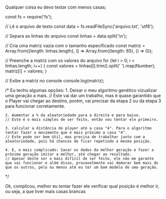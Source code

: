 Qualquer coisa eu devo testar com menos casas;

const fs = require('fs');

// Lê o arquivo de texto
const data = fs.readFileSync('arquivo.txt', 'utf8');

// Separa as linhas do arquivo
const linhas = data.split('\n');

// Cria uma matriz vazia com o tamanho especificado
const matriz = Array.from({length: linhas.length}, () => 
                   Array.from({length: 85}, () => 0));

// Preenche a matriz com os valores do arquivo
for (let i = 0; i < linhas.length; i++) {
  const valores = linhas[i].trim().split(' ').map(Number);
  matriz[i] = valores;
}

// Exibe a matriz no console
console.log(matriz);

/*
  Eu tenho algumas opções:
    1. Deixar o meu algoritmo genético vizualizar uma geração a mais. 
    // Este vai dar um trabalho, mas é quase garantido que o Player vai chegar ao destino, porém, vai precisar da etapa 2 ou da etapa 3 para funcionar corretamente.

    2. Aumentar a % da aleatoriedade para a direita e para baixo. 
    // Este é o mais simples de ser feito, então vou tentar ele primeiro.

    3. calcular a distância do player até a casa "4". Para o algoritmo tentar fazer o movimento que é mais próximo a casa "4".
    // Este pode ser bem útil, mas precisa de trabalhar junto com a aleatoriedade, pois há chances de ficar repetindo a mesma posição.

    4. E, o mais complicado: Savar os dados da melhor geração e fazer a próxima geração imitar a melhor, até chegar ao resultado. 
    // Apesar deste ser o mais difícil de ser feito, ele não me garante que vai funcionar e além disso, provavelmente vai demorar bem mais do que os outros, pelo ou menos até eu ter um bom modelo de uma geração.
*/

Ok, complicou, melhor eu tentar fazer ele verificar qual posição é melhor ir, ou seja, a que tiver mais casas brancas